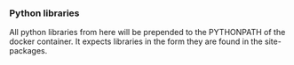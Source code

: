 ### Python libraries

All python libraries from here will be prepended to the PYTHONPATH of the docker container.
It expects libraries in the form they are found in the site-packages.

